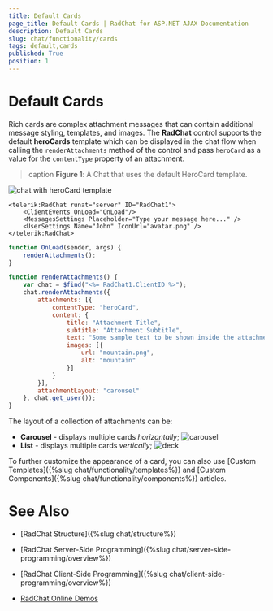 ```yaml
---
title: Default Cards 
page_title: Default Cards | RadChat for ASP.NET AJAX Documentation
description: Default Cards 
slug: chat/functionality/cards
tags: default,cards
published: True
position: 1
---
```


# Default Cards

Rich cards are complex attachment messages that can contain additional message styling, templates, and images. The **RadChat** control supports the default **heroCards** template which can be displayed in the chat flow when calling the `renderAttachments` method of the control and pass `heroCard` as a value for the `contentType` property of an attachment.

>caption **Figure 1**: A Chat that uses the default HeroCard template.

![chat with heroCard template](images/chat-heroCard.png)

````ASPX
<telerik:RadChat runat="server" ID="RadChat1">
    <ClientEvents OnLoad="OnLoad"/>
    <MessagesSettings Placeholder="Type your message here..." />
    <UserSettings Name="John" IconUrl="avatar.png" />
</telerik:RadChat>
 ````

````JavaScript
function OnLoad(sender, args) {
    renderAttachments();
}

function renderAttachments() {
    var chat = $find("<%= RadChat1.ClientID %>");
    chat.renderAttachments({
        attachments: [{
            contentType: "heroCard",
            content: {
                title: "Attachment Title",
                subtitle: "Attachment Subtitle",
                text: "Some sample text to be shown inside the attachment to illustrate the image above.",
                images: [{
                    url: "mountain.png",
                    alt: "mountain"
                }]
            }
        }],
        attachmentLayout: "carousel"
    }, chat.get_user());
}
````

The layout of a collection of attachments can be: 
* **Carousel** - displays multiple cards *horizontally*;
    ![carousel](images/chat-card-carousel.png)
* **List** - displays multiple cards *vertically*; 
    ![deck](images/chat-card-list.png)

To further customize the appearance of a card, you can also use [Custom Templates]({%slug chat/functionality/templates%}) and [Custom Components]({%slug chat/functionality/components%}) articles.

# See Also

 * [RadChat Structure]({%slug chat/structure%})

 * [RadChat Server-Side Programming]({%slug chat/server-side-programming/overview%})

 * [RadChat Client-Side Programming]({%slug chat/client-side-programming/overview%})

 * [RadChat Online Demos](http://demos.telerik.com/aspnet-ajax/chat/overview/defaultcs.aspx)

 